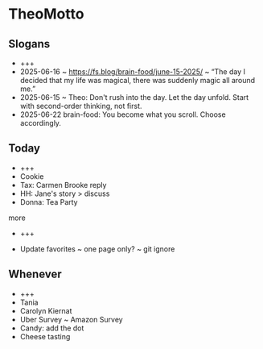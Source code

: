 # TheoMotto

## Slogans

* +++
* 2025-06-16 ~ <https://fs.blog/brain-food/june-15-2025/> ~ “The day I decided that my life was magical, there was suddenly magic all around me.”
* 2025-06-15 ~ Theo: Don't rush into the day. Let the day unfold. Start with second-order thinking, not first.
* 2025-06-22 brain-food: You become what you scroll. Choose accordingly.

## Today

* +++
* Cookie
* Tax: Carmen Brooke reply
* HH: Jane's story > discuss
* Donna: Tea Party

more

* +++

* Update favorites ~ one page only? ~ git ignore

## Whenever

* +++
* Tania
* Carolyn Kiernat
* Uber Survey ~ Amazon Survey
* Candy: add the dot
* Cheese tasting
